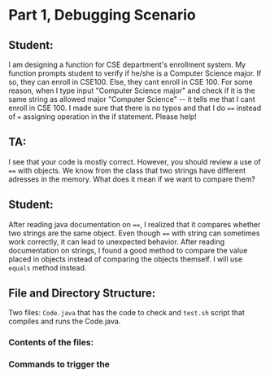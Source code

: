 # Part 1, Debugging Scenario 

## Student: 
I am designing a function for CSE department's enrollment system. My function prompts student to verify if he/she is a Computer Science major. If so, they can enroll in CSE100. Else, they cant enroll in CSE 100. For some reason, when I type input "Computer Science major" and check if it is the same string as allowed major "Computer Science" -- it tells me that I cant enroll in CSE 100. I made sure that there is no typos and that I do ``` == ``` instead of ``` = ``` assigning operation in the if statement. Please help! 

## TA: 
I see that your code is mostly correct. However, you should review a use of ``` == ``` with objects. We know from the class that two strings have different adresses in the memory. What does it mean if we want to compare them? 

## Student: 
After reading java documentation on ```==```, I realized that it compares whether two strings are the same object. Even though ``` == ``` with string can sometimes work correctly, it can lead to unexpected behavior. After reading documentation on strings, I found a good method to compare the value placed in objects instead of comparing the objects themself. I will use ``` equals ``` method instead. 

## File and Directory Structure:
Two files: ``` Code.java ``` that has the code to check and ``` test.sh ``` script that compiles and runs the Code.java. 

### Contents of the files: 

### Commands to trigger the 


